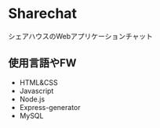 # Sharechat
シェアハウスのWebアプリケーションチャット

## 使用言語やFW
- HTML&CSS
- Javascript
- Node.js
- Express-generator
- MySQL

